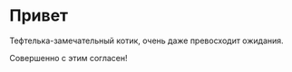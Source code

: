 # **Привет**

Тефтелька-замечательный котик, очень даже превосходит ожидания.

Совершенно с этим согласен!

